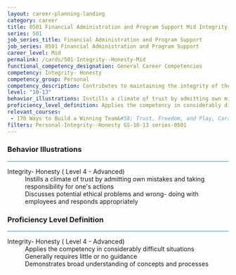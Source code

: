 ```yaml
---
layout: career-planning-landing
category: career
title: 0501 Financial Administration and Program Support Mid Integrity- Honesty
series: 501
job_series_title: Financial Administration and Program Support
job_series: 0501 Financial Administration and Program Support
career_level: Mid
permalink: /cards/501-Integrity--Honesty-Mid
functional_competency_designation: General Career Competencies
competency: Integrity- Honesty
competency_group: Personal
competency_description: Contributes to maintaining the integrity of the organization; displays high standards of ethical conduct and understands the impact of violating these standards on an organization, self, and others; is trustworthy
level: "10-13"
behavior_illustrations: Instills a climate of trust by admitting own mistakes and taking responsibility for one's actions ? Discusses potential ethical problems and wrong- doing with employees and responds appropriately
proficiency_level_definition: Applies the competency in considerably difficult situations ? Generally requires little or no guidance ? Demonstrates broad understanding of concepts and processes
relevant_courses: 
 - 170 Ways to Build a Winning Team&#58; Trust, Freedom, and Play, Carahsoft, <a href="https://www.linkedin.com/learning/ways-to-build-a-winning-team-trust-freedom-and-play">https://www.linkedin.com/learning/ways-to-build-a-winning-team-trust-freedom-and-play</a>
filters: Personal-Integrity--Honesty GS-10-13 series-0501
---
```


<div class="desktop:grid-col-6 margin-y-3">
  <div class="border-top-2 bg-white padding-3 shadow-5 height-full members-hover border-1px button-border border-top-blue radius-lg card-text-color">
    <h3>Behavior Illustrations</h3>
    <hr style="background-color: #2680EB !important;"/>
    <dl class="text-base card-content-color"><dt>Integrity- Honesty ( Level 4 - Advanced)</dt><dd>Instills a climate of trust by admitting own mistakes and taking responsibility for one's actions </dd><dd> Discusses potential ethical problems and wrong- doing with employees and responds appropriately</dd></dl>
  </div>
</div>
<div class="desktop:grid-col-6 margin-y-3">
  <div class="border-top-2 bg-white padding-3 shadow-5 height-full members-hover border-1px button-border border-top-blue radius-lg card-text-color">
    <h3>Proficiency Level Definition</h3>
     <hr style="background-color: #2680EB !important;"/>
    <dl class="text-base card-content-color"><dt>Integrity- Honesty ( Level 4 - Advanced)</dt><dd>Applies the competency in considerably difficult situations </dd><dd> Generally requires little or no guidance </dd><dd> Demonstrates broad understanding of concepts and processes</dd></dl>
  </div>
</div>